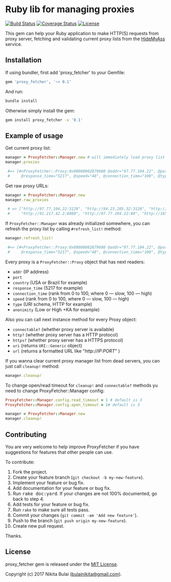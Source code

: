 # Ruby lib for managing proxies
[![Build Status](https://travis-ci.org/nbulaj/proxy_fetcher.svg?branch=master)](https://travis-ci.org/nbulaj/proxy_fetcher)
[![Coverage Status](https://coveralls.io/repos/github/nbulaj/proxy_fetcher/badge.svg)](https://coveralls.io/github/nbulaj/proxy_fetcher)
[![License](http://img.shields.io/badge/license-MIT-brightgreen.svg)](#license)

This gem can help your Ruby application to make HTTP(S) requests from proxy server, fetching and validating
current proxy lists from the [HideMyAss](http://hidemyass.com/) service.

## Installation

If using bundler, first add 'proxy_fetcher' to your Gemfile:

```ruby
gem 'proxy_fetcher', '~> 0.1'
```

And run:

```sh
bundle install
```

Otherwise simply install the gem:

```sh
gem install proxy_fetcher -v '0.1'
```

## Example of usage

Get current proxy list:

```ruby
manager = ProxyFetcher::Manager.new # will immediately load proxy list from the server
manager.proxies

 #=> [#<ProxyFetcher::Proxy:0x00000002879680 @addr="97.77.104.22", @port="3128", @country="USA", 
 #     @response_time="5217", @speed="48", @connection_time="100", @type="HTTP", @anonymity="High">, ... ]
```

Get raw proxy URLs:

```ruby
manager = ProxyFetcher::Manager.new
manager.raw_proxies

 # => ["http://97.77.104.22:3128", "http://94.23.205.32:3128", "http://209.79.65.140:8080",
 #     "http://91.217.42.2:8080", "http://97.77.104.22:80", "http://165.234.102.177:8080", ...]
```

If `ProxyFetcher::Manager` was already initialized somewhere, you can refresh the proxy list by calling `#refresh_list!` method:

```ruby
manager.refresh_list!

 #=> [#<ProxyFetcher::Proxy:0x00000002879680 @addr="97.77.104.22", @port="3128", @country="USA", 
 #     @response_time="5217", @speed="48", @connection_time="100", @type="HTTP", @anonymity="High">, ... ]
```

Every proxy is a `ProxyFetcher::Proxy` object that has next readers:

* `addr` (IP address)
* `port`
* `country` (USA or Brazil for example)
* `response_time` (5217 for example)
* `connection_time` (rank from 0 to 100, where 0 — slow, 100 — high)
* `speed` (rank from 0 to 100, where 0 — slow, 100 — high)
* `type` (URI schema, HTTP for example)
* `anonimity` (Low or High +KA for example)

Also you can call next instance method for every Proxy object:

* `connectable?` (whether proxy server is available)
* `http?` (whether proxy server has a HTTP protocol)
* `https?` (whether proxy server has a HTTPS protocol)
* `uri` (returns `URI::Generic` object)
* `url` (returns a formatted URL like "_http://IP:PORT_" )

If you wanna clear current proxy manager list from dead servers, you can just call `cleanup!` method:

```ruby
manager.cleanup!
```

To change open/read timeout for `cleanup!` and `connectable?` methods yu need to change ProxyFetcher::Manager config:

```ruby
ProxyFetcher::Manager.config.read_timeout = 1 # default is 3
ProxyFetcher::Manager.config.open_timeout = 1# default is 3

manager = ProxyFetcher::Manager.new
manager.cleanup!
```

## Contributing

You are very welcome to help improve ProxyFetcher if you have suggestions for features that other people can use.

To contribute:

1. Fork the project.
2. Create your feature branch (`git checkout -b my-new-feature`).
3. Implement your feature or bug fix.
4. Add documentation for your feature or bug fix.
5. Run <tt>rake doc:yard</tt>. If your changes are not 100% documented, go back to step 4.
6. Add tests for your feature or bug fix.
7. Run `rake` to make sure all tests pass.
8. Commit your changes (`git commit -am 'Add new feature'`).
9. Push to the branch (`git push origin my-new-feature`).
10. Create new pull request.

Thanks.

## License

proxy_fetcher gem is released under the [MIT License](http://www.opensource.org/licenses/MIT).

Copyright (c) 2017 Nikita Bulai (bulajnikita@gmail.com).
